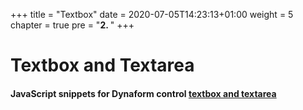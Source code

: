 +++
title = "Textbox"
date = 2020-07-05T14:23:13+01:00
weight = 5
chapter = true
pre = "<b>2. </b>"
+++

<!-- ### Chapter X -->

# Textbox and Textarea

#### JavaScript snippets for Dynaform control [textbox and textarea](https://wiki.processmaker.com/3.0/Text_and_Textarea_Controls)